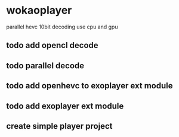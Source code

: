 # wokaoplayer
parallel hevc 10bit decoding use cpu and gpu 
## todo add opencl decode 
## todo parallel decode
## todo add openhevc to exoplayer ext module

## todo add exoplayer ext module

## create simple player project


